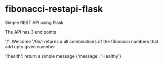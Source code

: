 # fibonacci-restapi-flask

Simple REST API using Flask

The API has 3 end points 

'/': Welcome
'/fib/<number>:
  returns a all combinations of the fibonacci numbers that add upto given numnber
  
'/health':
  return a simple message {'message': 'Healthy'}
